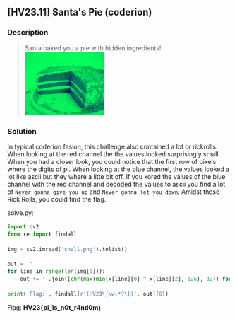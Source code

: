 ## [HV23.11] Santa's Pie (coderion)
### Description
> Santa baked you a pie with hidden ingredients!   
![pie](chall.png)
### Solution
In typical coderion fasion, this challenge also contained a lot or rickrolls. When looking at the red channel the the values looked surprisingly small. When you had a closer look, you could notice that the first row of pixels where the digits of pi. When looking at the blue channel, the values looked a lot like ascii but they where a litte bit off. If you xored the values of the blue channel with the red channel and decoded the values to ascii you find a lot of ```Never gonna give you up``` and ```Never gonna let you down```. Amidst these Rick Rolls, you could find the flag.  
   
solve.py:   
```py
import cv2
from re import findall

img = cv2.imread('chall.png').tolist()

out = ''
for line in range(len(img[0])):
    out += ''.join([chr(max(min(x[line][0] ^ x[line][2], 126), 32)) for x in img])

print('Flag:', findall(r'(HV23\{\w.*?\})', out)[0])
```
Flag: **HV23{pi_1s_n0t_r4nd0m}**